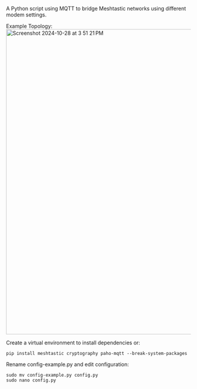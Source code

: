 A Python script using MQTT to bridge Meshtastic networks using different modem settings.

Example Topology:<br>
<img width="831" alt="Screenshot 2024-10-28 at 3 51 21 PM" src="https://github.com/user-attachments/assets/0c269d65-3b17-4aa8-b159-08e404bca69f">

Create a virtual environment to install dependencies or:
```
pip install meshtastic cryptography paho-mqtt --break-system-packages
```

Rename config-example.py and edit configuration:
```
sudo mv config-example.py config.py
sudo nano config.py
```
